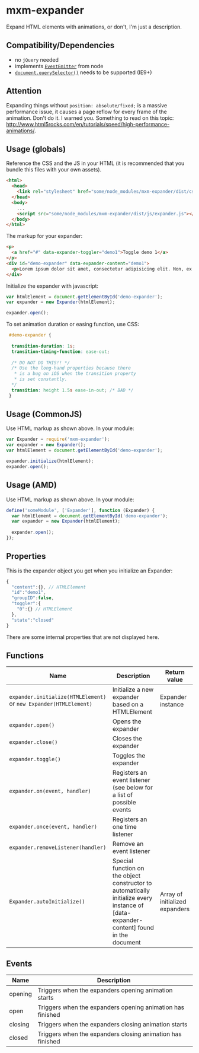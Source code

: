 # mxm-expander
Expand HTML elements with animations, or don't, I'm just a description.

## Compatibility/Dependencies
 - no `jQuery` needed
 - implements [`EventEmitter`](https://nodejs.org/api/events.html) from node
 - [`document.querySelector()`](http://caniuse.com/#feat=queryselector) needs to be supported (IE9+)

## Attention
Expanding things without `position: absolute/fixed;` is a massive performance issue, it causes a page reflow for every frame of the animation. Don't do it. I warned you. Something to read on this topic: http://www.html5rocks.com/en/tutorials/speed/high-performance-animations/.

## Usage (globals)
Reference the CSS and the JS in your HTML (it is recommended that you bundle this files with your own assets).
```html
<html>
  <head>
    <link rel="stylesheet" href="some/node_modules/mxm-expander/dist/css/expander.css" />
  </head>
  <body>
    ...
    <script src="some/node_modules/mxm-expander/dist/js/expander.js"></script>
  </body>
</html>
```
The markup for your expander:
```html
<p>
  <a href="#" data-expander-toggler="demo1">Toggle demo 1</a>
</p>
<div id="demo-expander" data-expander-content="demo1">
  <p>Lorem ipsum dolor sit amet, consectetur adipisicing elit. Non, ex nulla! Esse architecto officia necessitatibus nihil voluptas harum magnam sint, sunt error! Cupiditate, et praesentium saepe ex culpa dolorum repudiandae.</p>
</div>
```
Initialize the expander with javascript:
```javascript
var htmlElement = document.getElementById('demo-expander');
var expander = new Expander(htmlElement);

expander.open();
```

To set animation duration or easing function, use CSS:
```CSS
 #demo-expander {
 
  transition-duration: 1s;
  transition-timing-function: ease-out;
  
  /* DO NOT DO THIS!! */
  /* Use the long-hand properties because there
   * is a bug on iOS when the transition property
   * is set constantly.
  */
  transition: height 1.5s ease-in-out; /* BAD */
 }
```

## Usage (CommonJS)
Use HTML markup as shown above. In your module:
```javascript
var Expander = require('mxm-expander');
var expander = new Expander();
var htmlElement = document.getElementById('demo-expander');

expander.initialize(htmlElement);
expander.open();
```

## Usage (AMD)
Use HTML markup as shown above. In your module:
```javascript
define('someModule', ['Expander'], function (Expander) {
  var htmlElement = document.getElementById('demo-expander');
  var expander = new Expander(htmlElement);
  
  expander.open();
});
```

## Properties
This is the expander object you get when you initialize an Expander:
```javascript
{
  "content":{}, // HTMLElement
  "id":"demo1",
  "groupID":false,
  "toggler":{
    "0":{} // HTMLElement
  },
  "state":"closed"
}
```
There are some internal properties that are not displayed here.

## Functions
| Name | Description | Return value |
|------|-------------|--------------|
| `expander.initialize(HTMLElement)` or `new Expander(HTMLElement)` | Initialize a new expander based on a HTMLElement | Expander instance |
| `expander.open()` | Opens the expander | |
| `expander.close()` | Closes the expander | |
| `expander.toggle()` | Toggles the expander | |
| `expander.on(event, handler)` | Registers an event listener (see below for a list of possible events | |
| `expander.once(event, handler)` | Registers an one time listener | |
| `expander.removeListener(handler)` | Remove an event listener | |
| `Expander.autoInitialize()` | Special function on the object constructor to automatically initialize every instance of [data-expander-content] found in the document | Array of initialized expanders |

## Events
| Name | Description |
|------|-------------|
| opening | Triggers when the expanders opening animation starts |
| open | Triggers when the expanders opening animation has finished |
| closing | Triggers when the expanders closing animation starts |
| closed | Triggers when the expanders closing animation has finished |
